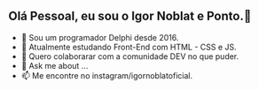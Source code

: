 ## Olá Pessoal, eu sou o Igor Noblat e Ponto.👋

- 🔭 Sou um programador Delphi desde 2016.
- 🌱 Atualmente estudando Front-End com HTML - CSS e JS.
- 👯 Quero colaborarar com a comunidade DEV no que puder. 
- 💬 Ask me about ...
- 📫 Me encontre no instagram/igornoblatoficial.
